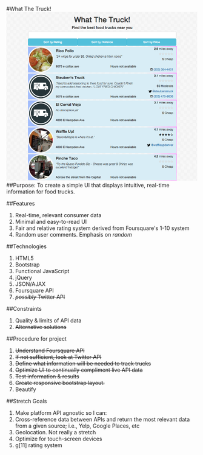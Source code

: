 #What The Truck!
![](img/i1-demo.png)
##Purpose:
To create a simple UI that displays intuitive, real-time information for food trucks.

##Features
1. Real-time, relevant consumer data
1. Minimal and easy-to-read UI
1. Fair and relative rating system derived from Foursquare's 1-10 system
1. Random user comments. Emphasis on *random*

##Technologies
1. HTML5
1. Bootstrap
1. Functional JavaScript
1. jQuery
1. JSON/AJAX
1. Foursquare API
1. ~~*possibly* Twitter API~~

##Constraints
1. Quality & limits of API data
1. ~~Alternative solutions~~

##Procedure for project
1. ~~Understand Foursquare API~~
1. ~~If not sufficient, look at Twitter API~~
1. ~~Define what information will be needed to track trucks~~
1. ~~Optimize UI to continually compliment live API data~~
1. ~~Test information & results~~
1. ~~Create responsive bootstrap layout.~~
1. Beautify

##Stretch Goals
1. Make platform API agnostic so I can:
1. Cross-reference data between APIs and return the most relevant data from a given source; i.e., Yelp, Google Places, etc
1. Geolocation. Not really a stretch
1. Optimize for touch-screen devices
1. g[11] rating system
